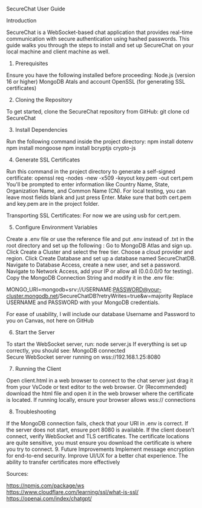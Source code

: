 SecureChat User Guide




Introduction


SecureChat is a WebSocket-based chat application that provides real-time communication with secure authentication using hashed passwords. This guide walks you through the steps to install and set up SecureChat on your local machine and client machine as well.
1. Prerequisites


Ensure you have the following installed before proceeding:
Node.js (version 16 or higher)
MongoDB Atals and account
OpenSSL (for generating SSL certificates)

2. Cloning the Repository


To get started, clone the SecureChat repository from GitHub:
   git clone 
   cd SecureChat

3. Install Dependencies


Run the following command inside the project directory:
    npm install dotenv
    npm install mongoose
    npm install bcryptjs crypto-js

4. Generate SSL Certificates


Run this command in the project directory to generate a self-signed certificate:
openssl req -nodes -new -x509 -keyout key.pem -out cert.pem
You'll be prompted to enter information like Country Name, State, Organization Name, and Common Name (CN). For local testing, you can leave most fields blank and just press Enter.
Make sure that both cert.pem and key.pem are in the project folder.

Transporting SSL Certificates:
For now we are using usb for cert.pem.


5. Configure Environment Variables


Create a .env file or use the reference file and put .env instead of .txt in the root directory and set up the following :
Go to MongoDB Atlas and sign up.
Click Create a Cluster and select the free tier.
Choose a cloud provider and region.
Click Create Database and set up a database named SecureChatDB.
Navigate to Database Access, create a new user, and set a password.
Navigate to Network Access, add your IP or allow all (0.0.0.0/0 for testing).
Copy the MongoDB Connection String and modify it in the .env file:

 MONGO_URI=mongodb+srv://USERNAME:PASSWORD@your-cluster.mongodb.net/SecureChatDB?retryWrites=true&w=majority
Replace USERNAME and PASSWORD with your MongoDB credentials.


For ease of usability, I will include our database Username and Password to you on Canvas, not here on GitHub



6. Start the Server


To start the WebSocket server, run:
node server.js
If everything is set up correctly, you should see:
MongoDB connected  
Secure WebSocket server running on wss://192.168.1.25:8080


7. Running the Client


Open client.html in a web browser to connect to the chat server just drag it from your VsCode or text editor to the web browser. Or (Recommended) download the html file and open it in the web browser where the certificate is located.  If running locally, ensure your browser allows wss:// connections


8. Troubleshooting

If the MongoDB connection fails, check that your URI in .env is correct.
If the server does not start, ensure port 8080 is available.
If the client doesn’t connect, verify WebSocket and TLS certificates. The certificate locations are quite sensitive, you must ensure you download the certificate is where you try to connect.
9. Future Improvements
Implement message encryption for end-to-end security.
Improve UI/UX for a better chat experience.
The ability to transfer certificates more effectively

Sources: 



https://npmjs.com/package/ws
https://www.cloudflare.com/learning/ssl/what-is-ssl/
https://openai.com/index/chatgpt/
